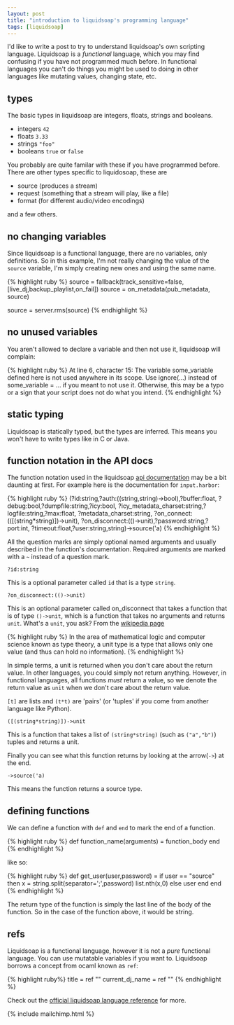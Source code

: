 ```yaml
---
layout: post
title: "introduction to liquidsoap's programming language"
tags: [liquidsoap]
---
```


I'd like to write a post to try to understand liquidsoap's own scripting
language. Liquidsoap is a *functional* language, which you may find confusing if
you have not programmed much before. In functional languages you can't do things you
might be used to doing in other languages like mutating values, changing state, etc.

## types

The basic types in liquidsoap are integers, floats, strings and booleans.

* integers `42`
* floats `3.33`
* strings `"foo"`
* booleans `true` or `false`

You probably are quite familar with these if you have programmed before. There are other types specific to liquidosoap,
these are

* source (produces a stream)
* request (something that a stream will play, like a file)
* format (for different audio/video encodings)

and a few others.

## no changing variables

Since liquidsoap is a functional language, there are no variables, only
definitions. So in this example, I'm not really changing the value of the
`source` variable,  I'm simply creating new ones and using the same name.

{% highlight ruby %}
source = fallback(track_sensitive=false,
                  [live_dj,backup_playlist,on_fail])
source = on_metadata(pub_metadata, source)

source = server.rms(source)
{% endhighlight %}

## no unused variables

You aren't allowed to declare a variable and then not use it, liquidsoap will
complain:

{% highlight ruby %}
At line 6, character 15: The variable some_variable defined here is not used
  anywhere in its scope. Use ignore(...) instead of some_variable = ... if
  you meant to not use it. Otherwise, this may be a typo or a sign that
  your script does not do what you intend.
{% endhighlight %}

## static typing

Liquidsoap is statically typed, but the types are inferred. This means you won't
have to write types like in C or Java.

## function notation in the API docs

The function notation used in the liquidsoap [api
documentation](http://savonet.sourceforge.net/doc-svn/reference.html) may be a
bit daunting at first. For example here is the documentation for `input.harbor`:

{% highlight ruby %}
(?id:string,?auth:((string,string)->bool),?buffer:float,
 ?debug:bool,?dumpfile:string,?icy:bool,
 ?icy_metadata_charset:string,?logfile:string,?max:float,
 ?metadata_charset:string,
 ?on_connect:(([(string*string)])->unit),
 ?on_disconnect:(()->unit),?password:string,?port:int,
 ?timeout:float,?user:string,string)->source('a)
{% endhighlight %}

All the question marks are simply optional named arguments and usually described
in the function's documentation. Required arguments are marked with a `~`
instead of a question mark.

`?id:string`

This is a optional parameter called `id` that is a type `string`.

`?on_disconnect:(()->unit)`

This is an optional parameter called on_disconnect that takes a function that is
of type `()->unit`, which is a function that takes no arguments and returns
`unit`. What's a `unit`, you ask? From the [wikipedia page](http://en.wikipedia.org/wiki/Unit_type)

{% highlight ruby %}
In the area of mathematical logic and computer science known as type theory, a
unit type is a type that allows only one value (and thus can hold no
information).
{% endhighlight %}

In simple terms, a unit is returned when you don't care about the return value.
In other languages, you could simply not return anything. However, in functional
languages, all functions *must* return a value, so we denote the return value as
`unit` when we don't care about the return value.

`[t]` are lists and `(t*t)` are 'pairs' (or 'tuples' if you come from another
language like Python).

`([(string*string)])->unit`

This is a function that takes a list of `(string*string)` (such as `("a","b")`) tuples and returns a
unit.

Finally you can see what this function returns by looking at the arrow(`->`) at
the end.

`->source('a)`

This means the function returns a source type.

## defining functions

We can define a function with `def` and `end` to mark the end of a function.

{% highlight ruby %}
  def function_name(arguments) =
    function_body
  end
{% endhighlight %}

like so:

{% highlight ruby %}
def get_user(user,password) =
  if user == "source" then
    x = string.split(separator=';',password)
    list.nth(x,0)
  else
    user
  end
end
{% endhighlight %}

The return type of the function is simply the last line of the body of the
function. So in the case of the function above, it would be string.

## refs

Liquidsoap is a functional language, however it is not a *pure* functional language. You can use mutatable variables if
you want to. Liquidsoap borrows a concept from ocaml known as `ref`:

{% highlight ruby%}
title = ref ""
current_dj_name = ref ""
{% endhighlight %}


Check out the [official liquidsoap
language reference](http://savonet.sourceforge.net/doc-svn/language.html) for more.

{% include mailchimp.html %}
